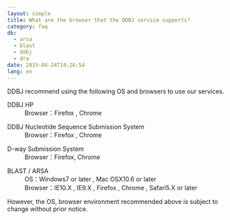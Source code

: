 ```yaml
---
layout: simple
title: What are the browser that the DDBJ service supports?
category: faq
db:
  - arsa
  - blast
  - ddbj
  - dra
date: 2015-04-24T14:26:54
lang: en
---
```




DDBJ recommend using the following OS and browsers to use our services. <br>
<dl class="d-triangle"><dt>DDBJ HP</dt>
  <dd>Browser：Firefox , Chrome</dd>
</dl>
<dl class="d-triangle"><dt>DDBJ Nucleotide Sequence Submission System</dt>
  <dd>Browser：Firefox , Chrome</dd>
</dl>
<dl class="d-triangle"><dt>D-way Submission System</dt>
  <dd>Browser：Firefox, Chrome</dd>
</dl>
<dl class="d-triangle"><dt>BLAST / ARSA</dt>
  <dd>OS：Windows7 or later , Mac OSX10.6 or later
    <dd>Browser：IE10.X , IE9.X , Firefox , Chrome , Safari5.X or later</dd>
  </dd>
</dl>However, the OS, browser environment recommended above is subject to change without prior notice.